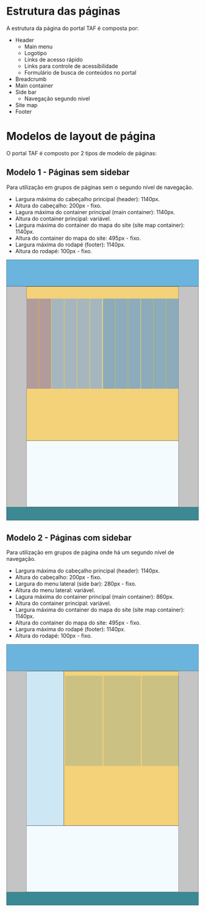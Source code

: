 # Estrutura das páginas

A estrutura da página do portal TAF é composta por:
* Header
    * Main menu
    * Logotipo
    * Links de acesso rápido
    * Links para controle de acessibilidade
    * Formulário de busca de conteúdos no portal
* Breadcrumb
* Main container
* Side bar
    * Navegação segundo nivel
* Site map
* Footer


# Modelos de layout de página

O portal TAF é composto por 2 tipos de modelo de páginas:

## Modelo 1 - Páginas sem sidebar

Para utilização em grupos de páginas sem o segundo nível de navegação.

* Largura máxima do cabeçalho principal (header): 1140px.
* Altura do cabeçalho: 200px - fixo.
* Lagura máxima do container principal (main container): 1140px.
* Altura do container principal: variável.
* Largura máxima do container do mapa do site (site map container): 1140px.
* Altura do container do mapa do site: 495px - fixo.
* Largura máxima do rodapé (footer): 1140px.
* Altura do rodapé: 100px - fixo.


![Page without sidebar](imgs\page-without-sidebar.svg "Modelo 1")

## Modelo 2 - Páginas com sidebar

Para utilização em grupos de página onde há um segundo nível de navegação.

* Largura máxima do cabeçalho principal (header): 1140px.
* Altura do cabeçalho: 200px - fixo.
* Largura do menu lateral (side bar): 280px - fixo.
* Altura do menu lateral: variável.
* Lagura máxima do container principal (main container): 860px.
* Altura do container principal: variável.
* Largura máxima do container do mapa do site (site map container): 1140px.
* Altura do container do mapa do site: 495px - fixo.
* Largura máxima do rodapé (footer): 1140px.
* Altura do rodapé: 100px - fixo.


![Page with sidebar](imgs\page-with-sidebar.svg "Modelo 2")
